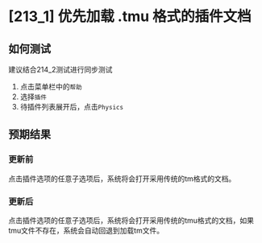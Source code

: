 # [213_1] 优先加载 .tmu 格式的插件文档

## 如何测试

建议结合214_2测试进行同步测试

1. 点击菜单栏中的`帮助`
2. 选择`插件`
3. 待插件列表展开后，点击`Physics`

## 预期结果

### 更新前

点击插件选项的任意子选项后，系统将会打开采用传统的tm格式的文档。

### 更新后

点击插件选项的任意子选项后，系统将会打开采用传统的tmu格式的文档，如果tmu文件不存在，系统会自动回退到加载tm文件。
